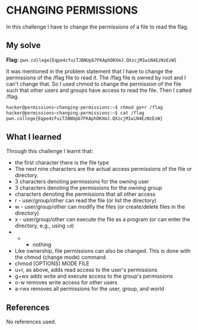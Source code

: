 # CHANGING PERMISSIONS
In this challenge I have to change the permissions of a file to read the flag.

## My solve
**Flag:** `pwn.college{Eqpe4zfuiTJBNUpb7FKAphDKXmJ.QXzcjM1wiN4EzNzEzW}`

It was mentioned in the problem statement that I have to  change the permissions of the /flag file to read it. The /flag file is owned by root and I can't change that. So I used chmod to change the permission of the file such that other users and groups have access to read the file. Then I catted /flag.
```bash
hacker@permissions~changing-permissions:~$ chmod go+r /flag
hacker@permissions~changing-permissions:~$ cat /flag
pwn.college{Eqpe4zfuiTJBNUpb7FKAphDKXmJ.QXzcjM1wiN4EzNzEzW}
```

## What I learned
Through this challenge I learnt that:
-  the first character there is the file type
- The next nine characters are the actual access permissions of the file or directory.
- 3 characters denoting permissions for the owning user
- 3 characters denoting the permissions for the owning group
-  characters denoting the permissions that all other access
- r - user/group/other can read the file (or list the directory)
- w - user/group/other can modify the files (or create/delete files in the directory)
- x - user/group/other can execute the file as a program (or can enter the directory, e.g., using `cd`)
- - - nothing 
- Like ownership, file permissions can also be changed. This is done with the chmod (change mode) command.
- chmod [OPTIONS] MODE FILE
- u+r, as above, adds read access to the user's permissions
- g+wx adds write and execute access to the group's permissions
- o-w removes write access for other users
- a-rwx removes all permissions for the user, group, and world

## References
No references used.

